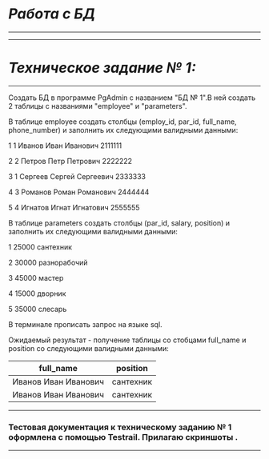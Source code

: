 # ***Работа с БД***
-----------------------------------
-----------------------------------
# ***Техническое задание № 1:***
-----------------------------------
  Создать БД в программе PgAdmin с названием "БД № 1".В ней создать 2 таблицы с названиями  "employee" и "parameters".

В таблице employee создать столбцы (employ_id, par_id, full_name, phone_number) и заполнить их следующими валидными данными:

  1 1 Иванов Иван Иванович 2111111
  
  2 2 Петров Петр Петрович 2222222
  
  3 1 Сергеев Сергей Сергеевич 2333333
  
  4 3 Романов Роман Романович 2444444
  
  5 4 Игнатов Игнат Игнатович 2555555
  

В таблице parameters создать столбцы (par_id, salary, position) и заполнить их следующими валидными данными:

  1 25000 сантехник
  
  2 30000 разнорабочий
  
  3 45000 мастер
  
  4 15000 дворник
  
  5 35000 слесарь

В терминале прописать запрос на языке sql.

Ожидаемый результат - получение таблицы со стобцами full_name и position со следующими валидными данными:

| full_name | position  | 
| :---:   | :-: | 
| Иванов Иван Иванович | сантехник | 
| Иванов Иван Иванович | сантехник | 
***
### Тестовая документация к техническому заданию № 1 оформлена с помощью Testrail. Прилагаю скриншоты .
***

